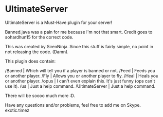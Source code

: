 UltimateServer
==============

UltimateServer is a Must-Have plugin for your server!

Banned.java was a pain for me because I'm not that smart. Credit goes to sohardhun15 for the correct code.

This was created by SirenNinja. Since this stuff is fairly simple, no point in not releasing the code.
(Damn).

This plugin does contain:

/Banned <player> | Which will tell you if a player is banned or not.
/Feed | Feeds you or another player.
/Fly | Allows you or another player to fly.
/Heal | Heals you or another player.
/opus | I can't even explain this. It's just funny (ops can't use it).
/us | Just a help command.
/UltimateServer | Just a help command.

There will be soooo much more :D.


Have any questions and/or problems, feel free to add me on Skype. exotic.timez
